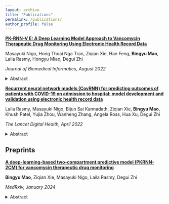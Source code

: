 ```yaml
---
layout: archive
title: "Publications"
permalink: /publications/
author_profile: false
---
```


[**PK-RNN-V E: A Deep Learning Model Approach to Vancomycin Therapeutic Drug Monitoring Using Electronic Health Record Data**](https://www.sciencedirect.com/science/article/pii/S1532046422001782?via%3Dihub) 

Masayuki Nigo, Hong Thoai Nga Tran, Ziqian Xie, Han Feng, **Bingyu Mao**,  Laila Rasmy, Hongyu Miao,  Degui Zhi

*Journal of Biomedical Informatics, August 2022*

  <details>
  <summary>Abstract</summary>
Vancomycin is a commonly used antimicrobial in hospitals, and therapeutic drug monitoring (TDM) is required to optimize its efficacy and avoid toxicities. Bayesian models are currently recommended to predict the antibiotic levels. These models, however, although using carefully designed lab observations, were often developed in limited patient populations. The increasing availability of electronic health record (EHR) data offers an opportunity to develop TDM models for real-world patient populations. <br/>

Here, we present a deep learning-based pharmacokinetic prediction model for vancomycin (PK-RNN-V E) using a large EHR dataset of 5,483 patients with 55,336 vancomycin administrations. PK-RNN-V E takes the patient’s real-time sparse and irregular observations and offers dynamic predictions. Our results show that RNN-PK-V E offers a root mean squared error (RMSE) of 5.39 and outperforms the traditional Bayesian model (VTDM model) with an RMSE of 6.29. We believe that PK-RNN-V E can provide a pharmacokinetic model for vancomycin and other antimicrobials that require TDM. <br/>
</details>


[**Recurrent neural network models (CovRNN) for predicting outcomes of patients with COVID-19 on admission to hospital: model development and validation using electronic health record data**](https://www.thelancet.com/journals/landig/article/PIIS2589-7500(22)00049-8/fulltext) 

Laila Rasmy, Masayuki Nigo, Bijun Sai Kannadath, Ziqian Xie, **Bingyu Mao**, Khush Patel, Yujia Zhou, Wanheng Zhang, Angela Ross, Hua Xu, Degui Zhi

*The Lancet Digital Health, April 2022*

  <details>
  <summary>Abstract</summary>
Predicting outcomes of COVID-19 patients at an early stage is critical for optimized clinical care and resource management, especially during a pandemic. Although multiple machine learning models have been proposed to address this issue, based on the need for extensive data pre-processing and feature engineering, these models have not been validated or implemented outside of the original study site. <br/>

In this study, we developed recurrent neural network-based models (CovRNN) to predict the outcomes of patients with COVID-19 by use of available electronic health record data on admission to hospital, without the need for specific feature selection or missing data imputation. CovRNN was designed to predict three outcomes: in-hospital mortality, need for mechanical ventilation, and prolonged hospital stay (>7 days). For in-hospital mortality and mechanical ventilation, CovRNN produced time-to-event risk scores (survival prediction; evaluated by the concordance index) and all-time risk scores (binary prediction; area under the receiver operating characteristic curve AUROC was the main metric); we only trained a binary classification model for prolonged hospital stay. For binary classification tasks, we compared CovRNN against traditional machine learning algorithms: logistic regression and light gradient boost machine. Model performance was evaluated in the multi-hospital test set. <br/>

CovRNN binary models achieved AUROCs of 93·0% (95% CI 92·6–93·4) for the prediction of in-hospital mortality, 92·9% (92·6–93·2) for the prediction of mechanical ventilation, and 86·5% (86·2–86·9) for the prediction of a prolonged hospital stay, outperforming light gradient boost machine and logistic regression algorithms. External validation confirmed AUROCs in similar ranges (91·3–97·0% for in-hospital mortality prediction, 91·5–96·0% for the prediction of mechanical ventilation, and 81·0–88·3% for the prediction of prolonged hospital stay). For survival prediction, CovRNN achieved a concordance index of 86·0% (95% CI 85·1–86·9) for in-hospital mortality and 92·6% (92·2–93·0) for mechanical ventilation. <br/>
</details>


## Preprints
[**A deep-learning-based two-compartment predictive model (PKRNN-2CM) for vancomycin therapeutic drug monitoring**](https://www.medrxiv.org/content/10.1101/2024.01.30.24302025v1) 

**Bingyu Mao**, Ziqian Xie, Masayuki Nigo, Laila Rasmy, Degui Zhi

*MedRxiv, January 2024*

  <details>
  <summary>Abstract</summary>
Objective: Vancomycin is a widely used antibiotic that requires therapeutic drug monitoring (TDM) for optimized individual dosage. The deep learning-based model PKRNN-1CM has shown the advantage of leveraging time series electronic health record (EHR) data for individualized estimation of vancomycin pharmacokinetic (PK) parameters. While one-compartment (1CM) PK models are commonly used because of their simplicity and previous trough-based clinical practices for dose adjustment, the pre-deep learning literature suggests the superiority of two-compartment models (2CM). Motivated by this, we introduce a novel deep-learning-based approach, PKRNN-2CM, for vancomycin TDM. <br/>
    
Methods: PKRNN-2CM combines RNN-driven PK parameter estimation with a 2CM PK model to predict vancomycin concentration trajectories. Training on both simulated data and real-world EHR data allows for a comprehensive evaluation of its performance. <br/>

Results: Experiments based on simulated data highlight PKRNN-2CM's superiority over the simpler 1CM model PKRNN-1CM (PKRNN-2CM RMSE=1.30, PKRNN-1CM RMSE=2.50). Application to real data showcases significant improvement over PKRNN-1CM (PKRNN-2CM RMSE=5.62, PKRNN-1CM RMSE=5.84, two-sample unpaired t-test p-value=0.01), with potential further gains expected with non-trough level measurements.  <br/>

Conclusion: PKRNN-2CM is an important improvement in vancomycin TDM, demonstrating enhanced accuracy and performance compared to the PKRNN-1CM model. This deep learning model holds potential for future individualized vancomycin TDM optimization and broader application in diverse clinical scenarios. <br/>
</details>
